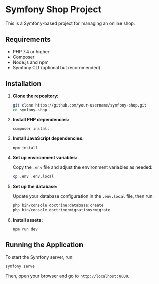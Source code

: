 # Symfony Shop Project

This is a Symfony-based project for managing an online shop.

## Requirements

- PHP 7.4 or higher
- Composer
- Node.js and npm
- Symfony CLI (optional but recommended)

## Installation

1. **Clone the repository:**

    ```bash
    git clone https://github.com/your-username/symfony-shop.git
    cd symfony-shop
    ```

2. **Install PHP dependencies:**

    ```bash
    composer install
    ```

3. **Install JavaScript dependencies:**

    ```bash
    npm install
    ```

4. **Set up environment variables:**

    Copy the `.env` file and adjust the environment variables as needed:

    ```bash
    cp .env .env.local
    ```

5. **Set up the database:**

    Update your database configuration in the `.env.local` file, then run:

    ```bash
    php bin/console doctrine:database:create
    php bin/console doctrine:migrations:migrate
    ```

6. **Install assets:**

    ```bash
    npm run dev
    ```

## Running the Application

To start the Symfony server, run:

```bash
symfony serve
```

Then, open your browser and go to `http://localhost:8000`.
